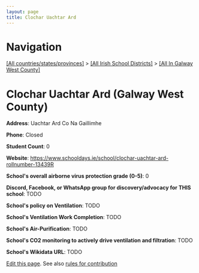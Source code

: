 ```yaml
---
layout: page
title: Clochar Uachtar Ard
---
```

# Navigation

[[All countries/states/provinces]](../../..) > [[All Irish School Districts]](../..) > [[All In Galway West County]](..)

# Clochar Uachtar Ard (Galway West County)

**Address**: Uachtar Ard Co Na Gaillimhe

**Phone**: Closed

**Student Count**: 0

**Website**: <https://www.schooldays.ie/school/clochar-uachtar-ard-rollnumber-13439R>

**School's overall airborne virus protection grade (0-5)**: 0

**Discord, Facebook, or WhatsApp group for discovery/advocacy for THIS school**: TODO

**School's policy on Ventilation**: TODO

**School's Ventilation Work Completion**: TODO

**School's Air-Purification**: TODO

**School's CO2 monitoring to actively drive ventilation and filtration**: TODO

**School's Wikidata URL**: TODO


[Edit this page](https://github.com/ventilate-schools/Ireland/edit/main/./Galway_West_County/Clochar_Uachtar_Ard.md). See also [rules for contribution](../../../contribution-rules/)
